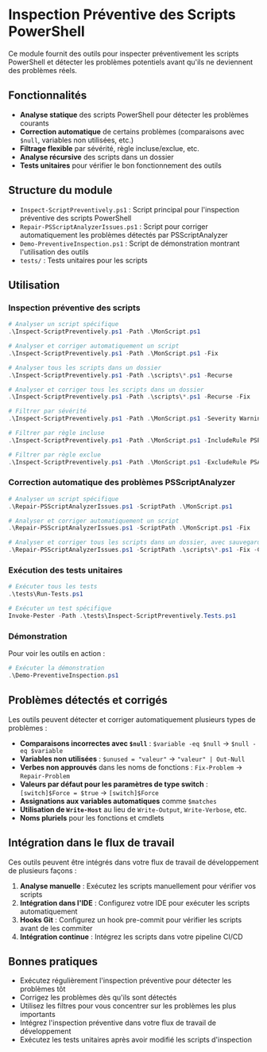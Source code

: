 # Inspection Préventive des Scripts PowerShell

Ce module fournit des outils pour inspecter préventivement les scripts PowerShell et détecter les problèmes potentiels avant qu'ils ne deviennent des problèmes réels.

## Fonctionnalités

- **Analyse statique** des scripts PowerShell pour détecter les problèmes courants
- **Correction automatique** de certains problèmes (comparaisons avec `$null`, variables non utilisées, etc.)
- **Filtrage flexible** par sévérité, règle incluse/exclue, etc.
- **Analyse récursive** des scripts dans un dossier
- **Tests unitaires** pour vérifier le bon fonctionnement des outils

## Structure du module

- `Inspect-ScriptPreventively.ps1` : Script principal pour l'inspection préventive des scripts PowerShell
- `Repair-PSScriptAnalyzerIssues.ps1` : Script pour corriger automatiquement les problèmes détectés par PSScriptAnalyzer
- `Demo-PreventiveInspection.ps1` : Script de démonstration montrant l'utilisation des outils
- `tests/` : Tests unitaires pour les scripts

## Utilisation

### Inspection préventive des scripts

```powershell
# Analyser un script spécifique
.\Inspect-ScriptPreventively.ps1 -Path .\MonScript.ps1

# Analyser et corriger automatiquement un script
.\Inspect-ScriptPreventively.ps1 -Path .\MonScript.ps1 -Fix

# Analyser tous les scripts dans un dossier
.\Inspect-ScriptPreventively.ps1 -Path .\scripts\*.ps1 -Recurse

# Analyser et corriger tous les scripts dans un dossier
.\Inspect-ScriptPreventively.ps1 -Path .\scripts\*.ps1 -Recurse -Fix

# Filtrer par sévérité
.\Inspect-ScriptPreventively.ps1 -Path .\MonScript.ps1 -Severity Warning

# Filtrer par règle incluse
.\Inspect-ScriptPreventively.ps1 -Path .\MonScript.ps1 -IncludeRule PSPossibleIncorrectComparisonWithNull

# Filtrer par règle exclue
.\Inspect-ScriptPreventively.ps1 -Path .\MonScript.ps1 -ExcludeRule PSAvoidUsingWriteHost
```

### Correction automatique des problèmes PSScriptAnalyzer

```powershell
# Analyser un script spécifique
.\Repair-PSScriptAnalyzerIssues.ps1 -ScriptPath .\MonScript.ps1

# Analyser et corriger automatiquement un script
.\Repair-PSScriptAnalyzerIssues.ps1 -ScriptPath .\MonScript.ps1 -Fix

# Analyser et corriger tous les scripts dans un dossier, avec sauvegarde
.\Repair-PSScriptAnalyzerIssues.ps1 -ScriptPath .\scripts\*.ps1 -Fix -CreateBackup
```

### Exécution des tests unitaires

```powershell
# Exécuter tous les tests
.\tests\Run-Tests.ps1

# Exécuter un test spécifique
Invoke-Pester -Path .\tests\Inspect-ScriptPreventively.Tests.ps1
```

### Démonstration

Pour voir les outils en action :

```powershell
# Exécuter la démonstration
.\Demo-PreventiveInspection.ps1
```

## Problèmes détectés et corrigés

Les outils peuvent détecter et corriger automatiquement plusieurs types de problèmes :

- **Comparaisons incorrectes avec `$null`** : `$variable -eq $null` → `$null -eq $variable`
- **Variables non utilisées** : `$unused = "valeur"` → `"valeur" | Out-Null`
- **Verbes non approuvés** dans les noms de fonctions : `Fix-Problem` → `Repair-Problem`
- **Valeurs par défaut pour les paramètres de type switch** : `[switch]$Force = $true` → `[switch]$Force`
- **Assignations aux variables automatiques** comme `$matches`
- **Utilisation de `Write-Host`** au lieu de `Write-Output`, `Write-Verbose`, etc.
- **Noms pluriels** pour les fonctions et cmdlets

## Intégration dans le flux de travail

Ces outils peuvent être intégrés dans votre flux de travail de développement de plusieurs façons :

1. **Analyse manuelle** : Exécutez les scripts manuellement pour vérifier vos scripts
2. **Intégration dans l'IDE** : Configurez votre IDE pour exécuter les scripts automatiquement
3. **Hooks Git** : Configurez un hook pre-commit pour vérifier les scripts avant de les commiter
4. **Intégration continue** : Intégrez les scripts dans votre pipeline CI/CD

## Bonnes pratiques

- Exécutez régulièrement l'inspection préventive pour détecter les problèmes tôt
- Corrigez les problèmes dès qu'ils sont détectés
- Utilisez les filtres pour vous concentrer sur les problèmes les plus importants
- Intégrez l'inspection préventive dans votre flux de travail de développement
- Exécutez les tests unitaires après avoir modifié les scripts d'inspection
